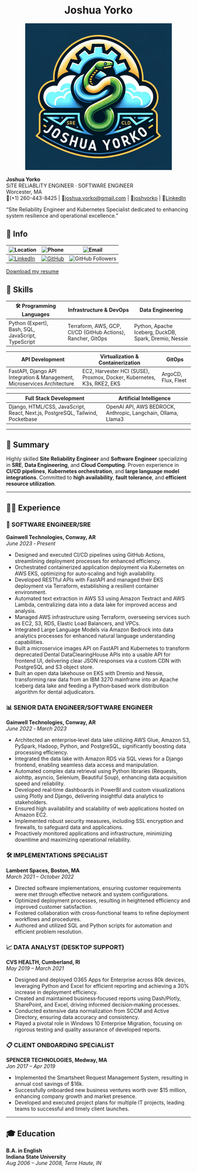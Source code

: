<div style="text-align: center;">
  <h1>Joshua Yorko</h1>
</div>

<div style="text-align: center;">
  <img src="./assets/images/logo2.png" alt="Joshua Yorko's Logo" width="400" height="400"/>
</div>

**Joshua Yorko**  
SiTE RELiABLiTY ENGiNEER · SOFTWARE ENGiNEER  
Worcester, MA  
(+1) 260-443-8425 | joshua.yorko@gmail.com | [joshyorko](https://github.com/joshyorko) | [LinkedIn](https://www.linkedin.com/in/joshua-yorko-560103a9)  

“Site Reliability Engineer and Kubernetes Specialist dedicated to enhancing system resilience and operational excellence.”

## 📍 Info

| ![Location](https://img.shields.io/badge/Location-Worcester,%20MA-blue) | ![Phone](https://img.shields.io/badge/Phone-%28260%29%20443--8425-green) | ![Email](https://img.shields.io/badge/Email-joshua.yorko%40gmail.com-red) |
| --- | --- | --- |
| [![LinkedIn](https://img.shields.io/badge/LinkedIn-View%20Profile-blue)](https://www.linkedin.com/in/joshua-yorko-560103a9/) | [![GitHub](https://img.shields.io/badge/GitHub-View%20Profile-blue)](https://github.com/joshyorko) | ![GitHub Followers](https://img.shields.io/github/followers/joshyorko?style=social) |

[Download my resume](assets/JoshYorkoResume.pdf)

## 💼 Skills

| 🛠 **Programming Languages** | Infrastructure & DevOps | Data Engineering |
| --- | --- | --- |
| Python (Expert), Bash, SQL, JavaScript, TypeScript | Terraform, AWS, GCP, CI/CD (GitHub Actions), Rancher, GitOps | Python, Apache Iceberg, DuckDB, Spark, Dremio, Nessie |

| **API Development** | **Virtualization & Containerization** | **GitOps** |
| --- | --- | --- |
| FastAPI, Django API Integration & Management, Microservices Architecture | EC2, Harvester HCI (SUSE), Proxmox, Docker, Kubernetes, K3s, RKE2, EKS | ArgoCD, Flux, Fleet |

| **Full Stack Development** | **Artificial Intelligence** |  |
| --- | --- | --- |
| Django, HTML/CSS, JavaScript, React, Next.js, PostgreSQL, Tailwind, Pocketbase | OpenAI API, AWS BEDROCK, Anthropic, Langchain, Ollama, Llama3 |  |

---

## 📄 Summary

Highly skilled **Site Reliability Engineer** and **Software Engineer** specializing in **SRE**, **Data Engineering**, and **Cloud Computing**. Proven experience in **CI/CD pipelines**, **Kubernetes orchestration**, and **large language model integrations**. Committed to **high availability**, **fault tolerance**, and **efficient resource utilization**.

---

## 👨‍💼 Experience

### 🚀 SOFTWARE ENGiNEER/SRE  
**Gainwell Technologies, Conway, AR**  
*June 2023 ‑ Present*
- Designed and executed CI/CD pipelines using GitHub Actions, streamlining deployment processes for enhanced efficiency.
- Orchestrated containerized application deployment via Kubernetes on AWS EKS, optimizing for auto‑scaling and high availability.
- Developed RESTful APIs with FastAPI and managed their EKS deployment via Terraform, establishing a resilient container environment.
- Automated text extraction in AWS S3 using Amazon Textract and AWS Lambda, centralizing data into a data lake for improved access and analysis.
- Managed AWS infrastructure using Terraform, overseeing services such as EC2, S3, RDS, Elastic Load Balancers, and VPCs.
- Integrated Large Language Models via Amazon Bedrock into data analytics processes for enhanced natural language understanding capabilities.
- Built a microservice images API on FastAPI and Kubernetes to transform deprecated Dental DataClearingHouse APIs into a usable API for frontend UI, delivering clear JSON responses via a custom CDN with PostgreSQL and S3 object store.
- Built an open data lakehouse on EKS with Dremio and Nessie, transforming raw data from an IBM 3270 mainframe into an Apache Iceberg data lake and feeding a Python‑based work distribution algorithm for dental adjudicators.

### 📊 SENiOR DATA ENGiNEER/SOFTWARE ENGiNEER  
**Gainwell Technologies, Conway, AR**  
*June 2022 ‑ March 2023*
- Architected an enterprise‑level data lake utilizing AWS Glue, Amazon S3, PySpark, Hadoop, Python, and PostgreSQL, significantly boosting data processing efficiency.
- Integrated the data lake with Amazon RDS via SQL views for a Django frontend, enabling seamless data access and manipulation.
- Automated complex data retrieval using Python libraries (Requests, aiohttp, asyncio, Selenium, Beautiful Soup), enhancing data acquisition speed and reliability.
- Developed real‑time dashboards in PowerBI and custom visualizations using Plotly and Django, delivering insightful data analytics to stakeholders.
- Ensured high availability and scalability of web applications hosted on Amazon EC2.
- Implemented robust security measures, including SSL encryption and firewalls, to safeguard data and applications.
- Proactively monitored applications and infrastructure, minimizing downtime and maximizing operational reliability.

### 🛠️ IMPLEMENTATiONS SPECiALiST  
**Lambent Spaces, Boston, MA**  
*March 2021 – October 2022*
- Directed software implementations, ensuring customer requirements were met through effective network and system configurations.
- Optimized deployment processes, resulting in heightened efficiency and improved customer satisfaction.
- Fostered collaboration with cross‑functional teams to refine deployment workflows and procedures.
- Authored and utilized SQL and Python scripts for automation and efficient problem resolution.

### 📈 DATA ANALYST (DESKTOP SUPPORT)  
**CVS HEALTH, Cumberland, RI**  
*May 2019 – March 2021*
- Designed and deployed O365 Apps for Enterprise across 80k devices, leveraging Python and Excel for efficient reporting and achieving a 30% increase in deployment efficiency.
- Created and maintained business‑focused reports using Dash/Plotly, SharePoint, and Excel, driving informed decision‑making processes.
- Conducted extensive data normalization from SCCM and Active Directory, ensuring data accuracy and consistency.
- Played a pivotal role in Windows 10 Enterprise Migration, focusing on rigorous testing and quality assurance of developed reports.

### 📋 CLiENT ONBOARDiNG SPECiALiST  
**SPENCER TECHNOLOGIES, Medway, MA**  
*Jan 2017 – Apr 2019*
- Implemented the Smartsheet Request Management System, resulting in annual cost savings of $16k.
- Successfully onboarded new business ventures worth over $15 million, enhancing company growth and market presence.
- Developed and executed project plans for multiple IT projects, leading teams to successful and timely client launches.

---

## 🎓 Education

**B.A. in English**  
**Indiana State University**  
*Aug 2006 – June 2008, Terre Haute, IN*
